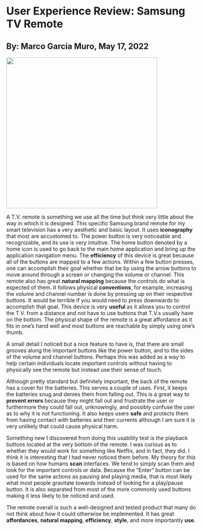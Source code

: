 # User Experience Review: Samsung TV Remote
## By: Marco Garcia Muro, May 17, 2022
<img src="https://ae01.alicdn.com/kf/H03c1f5deab944228af06aa70eb0fe16ae/Remote-Controller-BN59-01303A-Remote-Control-For-Samsung-TV-UE43NU7170-UE40NU7199-UE50NU7095-Remote-Controllers.jpg_Q90.jpg_.webp" width="400"/>

A T.V. remote is something we use all the time but think very little about the way in which it is designed. This specific Samsung brand remote for my smart television has a very aesthetic and basic layout. It uses **iconography** that most are accustomed to. The power button is very noticeable and recognizable, and its use is very intuitive. The home button denoted by a home icon is used to go back to the main home application and bring up the application navigation menu. The **efficiency** of this device is great because all of the buttons are mapped to a few actions. Within a few button presses, one can accomplish their goal whether that be by using the arrow buttons to move around through a screen or changing the volume or channel. This remote also has great **natural mapping** because the controls do what is expected of them. It follows physical **conventions**, for example, increasing the volume and channel number is done by pressing up on their respective buttons. It would be terrible if you would need to press downwards to accomplish that goal. This device is very **useful** as it allows you to control the T.V. from a distance and not have to use buttons that T.V.s usually have on the bottom. The physical shape of the remote is a great affordance as it fits in one’s hand well and most buttons are reachable by simply using one’s thumb. 

A small detail I noticed but a nice feature to have is, that there are small grooves along the important buttons like the power button, and to the sides of the volume and channel buttons. Perhaps this was added as a way to help certain individuals locate important controls without having to physically see the remote but instead use their sense of touch. 

Although pretty standard but definitely important, the back of the remote has a cover for the batteries. This serves a couple of uses. First, it keeps the batteries snug and denies them from falling out. This is a great way to **prevent errors** because they might fall out and frustrate the user or furthermore they could fall out, unknowingly, and possibly confuse the user as to why it is not functioning. It also keeps users **safe** and protects them from having contact with batteries and their currents although I am sure it is very unlikely that could cause physical harm. 

Something new I discovered from doing this usability test is the playback buttons located at the very bottom of the remote. I was curious as to whether they would work for something like Netflix, and in fact, they did. I think it is interesting that I had never noticed them before. My theory for this is based on how humans **scan** interfaces. We tend to simply scan them and look for the important controls or data. Because the “Enter” button can be used for the same actions as pausing and playing media, that is most likely what most people gravitate towards instead of looking for a play/pause button. It is also separated from most of the more commonly used buttons making it less likely to be noticed and used. 

The remote overall is such a well-designed and tested product that many do not think about how it could otherwise be implemented. It has great **affordances**, **natural mapping**, **efficiency**, **style**, and more importantly **use**. 
